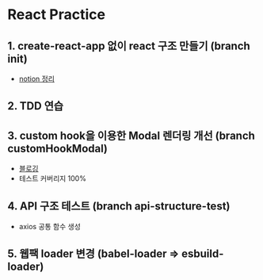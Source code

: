 # React Practice

## 1. create-react-app 없이 react 구조 만들기 (branch init)
* [notion 정리](https://puzzle-musician-212.notion.site/CRA-Webpack-c010791cba144857afe5dfc55f3395d8)

## 2. TDD 연습

## 3. custom hook을 이용한 Modal 렌더링 개선 (branch customHookModal)
* [블로깅](https://always-develop.tistory.com/103)
* 테스트 커버리지 100%

## 4. API 구조 테스트 (branch api-structure-test)
* axios 공통 함수 생성
## 5. 웹팩 loader 변경 (babel-loader => esbuild-loader)

